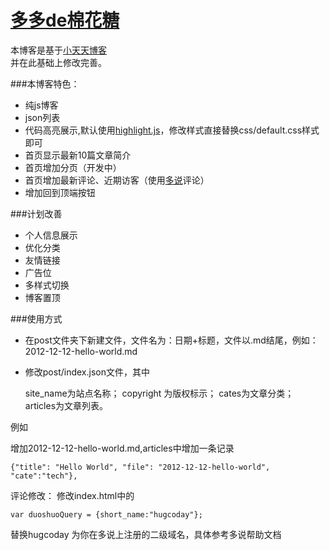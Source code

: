 # [多多de棉花糖](http://hugcoday.github.com)


本博客是基于[小天天博客](https://github.com/onlytiancai/xiaotiantian)  
并在此基础上修改完善。

###本博客特色：

* 纯js博客
* json列表
* 代码高亮展示,默认使用[highlight.js](http://softwaremaniacs.org/soft/highlight/en/)，修改样式直接替换css/default.css样式即可
* 首页显示最新10篇文章简介
* 首页增加分页（开发中）
* 首页增加最新评论、近期访客（使用[多说](http://duoshuo.com)评论）
* 增加回到顶端按钮


###计划改善

* 个人信息展示
* 优化分类
* 友情链接
* 广告位
* 多样式切换
* 博客置顶

###使用方式

* 在post文件夹下新建文件，文件名为：日期+标题，文件以.md结尾，例如：2012-12-12-hello-world.md

* 修改post/index.json文件，其中
	
	site_name为站点名称；
	copyright 为版权标示；
	cates为文章分类；
	articles为文章列表。

例如
	
增加2012-12-12-hello-world.md,articles中增加一条记录
 
	
	{"title": "Hello World", "file": "2012-12-12-hello-world", "cate":"tech"},


评论修改：
	修改index.html中的

	var duoshuoQuery = {short_name:"hugcoday"};

替换hugcoday 为你在多说上注册的二级域名，具体参考多说帮助文档
	
